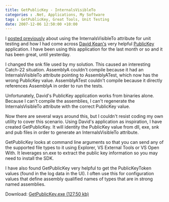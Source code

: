 ```yaml
---
title: GetPublicKey - InternalsVisibleTo
categories : .Net, Applications, My Software
tags : GetPublicKey, Great Tools, Unit Testing
date: 2007-12-06 12:50:00 +10:00
---
```


 I [posted previously][0] about using the InternalsVisibleTo attribute for unit testing and how I had come across [David Kean's][1] very helpful [PublicKey][2] application. I have been using this application for the last month or so and it has been great, until yesterday. 

 I changed the snk file used by my solution. This caused an interesting Catch-22 situation. AssemblyA couldn't compile because it had an InternalsVisibleTo attribute pointing to AssemblyATest, which now has the wrong PublicKey value. AssemblyATest couldn't compile because it directly references AssemblyA in order to run the tests. 

 Unfortunately, David's PublicKey application works from binaries alone. Because I can't compile the assemblies, I can't regenerate the InternalsVisibleTo attribute with the correct PublicKey value. 

 Now there are several ways around this, but I couldn't resist coding my own utility to cover this scenario. Using David's application as inspiration, I have created GetPublicKey. It will identity the PublicKey value from dll, exe, snk and pub files in order to generate an InternalsVisibleTo attribute. 

 GetPublicKey looks at command line arguments so that you can send any of the supported file types to it using Explorer, VS External Tools or VS Open With. It leverages sn.exe to extract the public key information so you may need to install the SDK. 

 I have also found GetPublicKey very helpful to get the PublicKeyToken values (found in the log data in the UI). I often use this for configuration values that define assembly qualified names of types that are in strong named assemblies. 

 Download: [GetPublicKey.exe (127.50 kb)][3]

[0]: /2007/10/04/getting-the-publickey-for-internalsvisibleto/
[1]: http://davidkean.net/
[2]: http://davidkean.net/archive/2005/10/06/1183.aspx
[3]: /files/2008/9/GetPublicKey.exe
